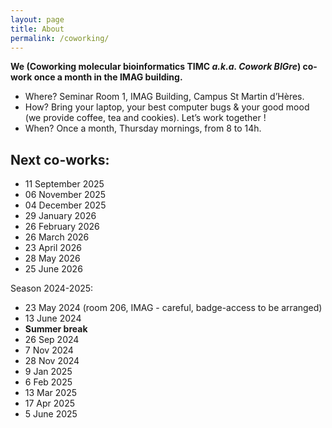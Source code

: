 ```yaml
---
layout: page
title: About
permalink: /coworking/
---
```


**We (Coworking molecular bioinformatics TIMC *a.k.a. Cowork BIGre*) co-work once a month in the IMAG building.**

- Where? Seminar Room 1, IMAG Building, Campus St Martin d’Hères.
- How? Bring your laptop, your best computer bugs & your good mood (we provide coffee, tea and cookies). Let’s work together !
- When? Once a month, Thursday mornings, from 8 to 14h.

## Next co-works:

- 11 September 2025  
- 06 November 2025  
- 04 December 2025  
- 29 January 2026  
- 26 February 2026  
- 26 March 2026  
- 23 April 2026  
- 28 May 2026  
- 25 June 2026  

Season 2024-2025: 

- 23 May 2024 (room 206, IMAG - careful, badge-access to be arranged)
- 13 June 2024
- **Summer break**
- 26 Sep 2024
- 7 Nov 2024
- 28 Nov 2024
- 9 Jan 2025
- 6 Feb 2025
- 13 Mar 2025
- 17 Apr 2025 
- 5 June 2025
